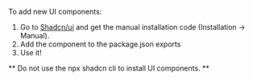 To add new UI components:

1. Go to [Shadcn/ui](https://ui.shadcn.com/) and get the manual installation code (Installation -> Manual).
2. Add the component to the package.json exports
3. Use it!

** Do not use the npx shadcn cli to install UI components. **
